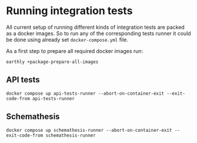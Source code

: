 # Running integration tests

All current setup of running different kinds of integration tests are packed as a docker images.
So to run any of the corresponding tests runner it could be done using already set `docker-compose.yml` file.

As a first step to prepare all required docker images run:

```shell
earthly +package-prepare-all-images
```

## API tests

```shell
docker compose up api-tests-runner --abort-on-container-exit --exit-code-from api-tests-runner
```

## Schemathesis

```shell
docker compose up schemathesis-runner --abort-on-container-exit --exit-code-from schemathesis-runner
```